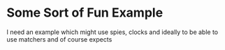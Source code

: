 Some Sort of Fun Example
========================

I need an example which might use spies, clocks and ideally to be able to use matchers and of course expects